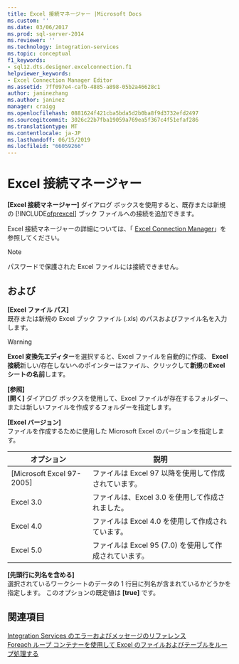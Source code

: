 ```yaml
---
title: Excel 接続マネージャー |Microsoft Docs
ms.custom: ''
ms.date: 03/06/2017
ms.prod: sql-server-2014
ms.reviewer: ''
ms.technology: integration-services
ms.topic: conceptual
f1_keywords:
- sql12.dts.designer.excelconnection.f1
helpviewer_keywords:
- Excel Connection Manager Editor
ms.assetid: 7ff097e4-cafb-4885-a898-05b2a46628c1
author: janinezhang
ms.author: janinez
manager: craigg
ms.openlocfilehash: 0881624f421cba5bda5d2b0ba8f9d3732efd2497
ms.sourcegitcommit: 3026c22b7fba19059a769ea5f367c4f51efaf286
ms.translationtype: MT
ms.contentlocale: ja-JP
ms.lasthandoff: 06/15/2019
ms.locfileid: "66059266"
---
```

# <a name="excel-connection-manager-editor"></a>Excel 接続マネージャー
  **[Excel 接続マネージャー]** ダイアログ ボックスを使用すると、既存または新規の [!INCLUDE[ofprexcel](../includes/ofprexcel-md.md)] ブック ファイルへの接続を追加できます。  
  
 Excel 接続マネージャーの詳細については、「 [Excel Connection Manager](connection-manager/excel-connection-manager.md)」を参照してください。  
  
> [!NOTE]  
>  パスワードで保護された Excel ファイルには接続できません。  
  
## <a name="options"></a>および  
 **[Excel ファイル パス]**  
 既存または新規の Excel ブック ファイル (.xls) のパスおよびファイル名を入力します。  
  
> [!WARNING]  
>  **Excel 変換先エディター**を選択すると、Excel ファイルを自動的に作成、 **Excel 接続**新しい/存在しないへのポインターはファイル、クリックして**新規**の**Excel シートの名前**します。  
  
 **[参照]**  
 **[開く]** ダイアログ ボックスを使用して、Excel ファイルが存在するフォルダー、または新しいファイルを作成するフォルダーを指定します。  
  
 **[Excel バージョン]**  
 ファイルを作成するために使用した Microsoft Excel のバージョンを指定します。  
  
|オプション|説明|  
|------------|-----------------|  
|[Microsoft Excel 97-2005]|ファイルは Excel 97 以降を使用して作成されています。|  
|Excel 3.0|ファイルは、Excel 3.0 を使用して作成されました。|  
|Excel 4.0|ファイルは Excel 4.0 を使用して作成されています。|  
|Excel 5.0|ファイルは Excel 95 (7.0) を使用して作成されています。|  
  
 **[先頭行に列名を含める]**  
 選択されているワークシートのデータの 1 行目に列名が含まれているかどうかを指定します。 このオプションの既定値は **[true]** です。  
  
## <a name="see-also"></a>関連項目  
 [Integration Services のエラーおよびメッセージのリファレンス](../../2014/integration-services/integration-services-error-and-message-reference.md)   
 [Foreach ループ コンテナーを使用して Excel のファイルおよびテーブルをループ処理する](control-flow/foreach-loop-container.md)  
  
  
